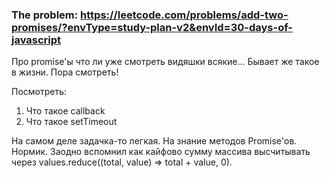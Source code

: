 ### The problem: https://leetcode.com/problems/add-two-promises/?envType=study-plan-v2&envId=30-days-of-javascript

Про promise'ы что ли уже смотреть видяшки всякие... Бывает же такое в жизни. Пора смотреть!

Посмотреть:
1. Что такое callback
2. Что такое setTimeout

На самом деле задачка-то легкая. На знание методов Promise'ов. Нормик. Заодно вспомнил как кайфово сумму массива высчитывать через values.reduce((total, value) => total + value, 0).